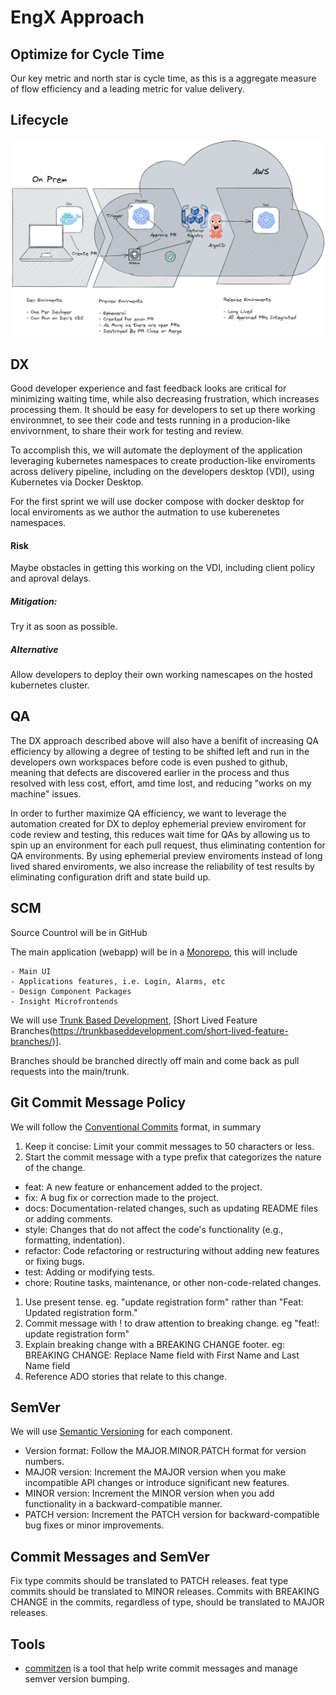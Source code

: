 # EngX Approach


## Optimize for Cycle Time

Our key metric and north star is cycle time, as this is a aggregate measure of
flow efficiency and a leading metric for value delivery.

## Lifecycle

![Application Lifecycle](assets/lifecycle.png)

## DX

Good developer experience and fast feedback looks are critical for minimizing
waiting time, while also decreasing frustration, which increases processing
them. It should be easy for developers to set up there working environmnet, to
see their code and tests running in a producion-like envivornment, to share
their work for testing and review.

To accomplish this, we will automate the deployment of the application
leveraging kubernetes namespaces to create production-like enviroments across
delivery pipeline, including on the developers desktop (VDI), using Kubernetes
via Docker Desktop.

For the first sprint we will use docker compose with docker desktop for local
enviroments as we author the autmation to use kuberenetes namespaces.

#### Risk

Maybe obstacles in getting this working on the VDI, including client policy and
aproval delays.

##### Mitigation:

Try it as soon as possible.

##### Alternative

Allow developers to deploy their own working namescapes on the hosted
kubernetes cluster.

## QA

The DX approach described above will also have a benifit of increasing QA
efficiency by allowing a degree of testing to be shifted left and run in the
developers own workspaces before code is even pushed to github, meaning that
defects are discovered earlier in the process and thus resolved with less cost,
effort, amd time lost, and reducing "works on my machine" issues.

In order to further maximize QA efficiency, we want to leverage the automation
created for DX to deploy ephemerial preview enviroment for code review and
testing, this reduces wait time for QAs by allowing us to spin up an
environment for each pull request, thus eliminating contention for QA
environments. By using ephemerial preview enviroments instead of long lived
shared enviroments, we also increase the reliability of test results by
eliminating configuration drift and state build up.

## SCM

Source Countrol will be in GitHub

The main application (webapp) will be in a [Monorepo](https://monorepo.tools), this will include

    - Main UI
    - Applications features, i.e. Login, Alarms, etc
    - Design Component Packages
    - Insight Microfrontends

We will use [Trunk Based Development](https://trunkbaseddevelopment.com), [Short Lived Feature Branches(https://trunkbaseddevelopment.com/short-lived-feature-branches/)].

Branches should be branched directly off main and come back as pull requests into the main/trunk.

## Git Commit Message Policy

We will follow the [Conventional Commits](https://www.conventionalcommits.org/en/v1.0.0/#summary) format, in summary

1. Keep it concise: Limit your commit messages to 50 characters or less.
1. Start the commit message with a type prefix that categorizes the nature of
the change.
  - feat: A new feature or enhancement added to the project.
  - fix: A bug fix or correction made to the project.
  - docs: Documentation-related changes, such as updating README files or
    adding comments.
  - style: Changes that do not affect the code's functionality (e.g.,
    formatting, indentation).
  - refactor: Code refactoring or restructuring without adding new features or
    fixing bugs.
  - test: Adding or modifying tests.
  - chore: Routine tasks, maintenance, or other non-code-related changes.
1. Use present tense. eg. "update registration form" rather than "Feat: Updated
registration form."
1. Commit message with ! to draw attention to breaking change. eg "feat!:
   update registration form"
1. Explain breaking change with a BREAKING CHANGE footer.
   eg: BREAKING CHANGE: Replace Name field with First Name and Last Name field
1. Reference ADO stories that relate to this change.

## SemVer

We will use [Semantic Versioning](https://semver.org/) for each component.

- Version format: Follow the MAJOR.MINOR.PATCH format for version numbers.
- MAJOR version: Increment the MAJOR version when you make incompatible API
  changes or introduce significant new features.
- MINOR version: Increment the MINOR version when you add functionality in a
  backward-compatible manner.
- PATCH version: Increment the PATCH version for backward-compatible bug fixes
  or minor improvements.

## Commit Messages and SemVer

Fix type commits should be translated to PATCH releases. feat type commits
should be translated to MINOR releases. Commits with BREAKING CHANGE in the
commits, regardless of type, should be translated to MAJOR releases.

## Tools

- [commitzen](https://commitizen-tools.github.io/commitizen/) is a tool that
  help write commit messages and manage semver version bumping.



